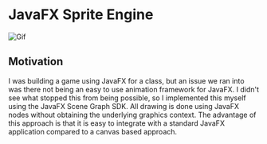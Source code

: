 # JavaFX Sprite Engine
 ![Gif](./images/overpopulation.gif)

## Motivation
I was building a game using JavaFX for a class, but an issue we ran into was there not being an easy to use animation framework for JavaFX. I didn't see what stopped this from being possible, so I implemented this myself using the JavaFX Scene Graph SDK. All drawing is done using JavaFX nodes without obtaining the underlying graphics context. The advantage of this approach is that it is easy to integrate with a standard JavaFX application compared to a canvas based approach. 
 
